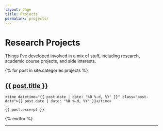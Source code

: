 ```yaml
---
layout: page
title: Projects
permalink: projects/
---
```


# Research Projects

<p> Things I've developed involved in a mix of stuff, including research, academic course projects, and side interests. </p>

<div class="posts">
  {% for post in site.categories.projects %}
  <article class="post">
    <h2>
      <a href="{{ site.baseurl }}{{ post.url }}">
        {{ post.title }}
      </a>
    </h2>

    <time datetime="{{ post.date | date: "%B %-d, %Y" }}" class="post-date">{{ post.date | date: "%B %-d, %Y" }}</time>

    {{ post.excerpt }}
  </article>
  {% endfor %}
</div>

<hr/>